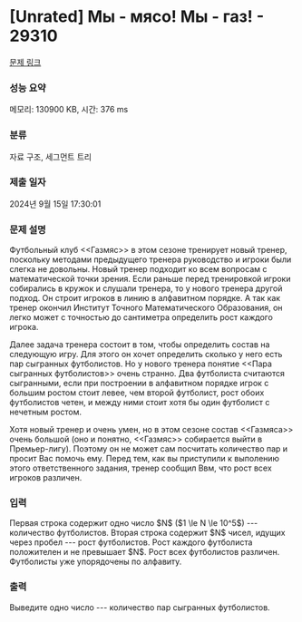 # [Unrated] Мы - мясо! Мы - газ! - 29310 

[문제 링크](https://www.acmicpc.net/problem/29310) 

### 성능 요약

메모리: 130900 KB, 시간: 376 ms

### 분류

자료 구조, 세그먼트 트리

### 제출 일자

2024년 9월 15일 17:30:01

### 문제 설명

<p>Футбольный клуб <<Газмяс>> в этом сезоне тренирует новый тренер, поскольку методами предыдущего тренера руководство и игроки были слегка не довольны. Новый тренер подходит ко всем вопросам с математической точки зрения. Если раньше перед тренировкой игроки собирались в кружок и слушали тренера, то у нового тренера другой подход. Он строит игроков в линию в алфавитном порядке. А так как тренер окончил Институт Точного Математического Образования, он легко может с точностью до сантиметра определить рост каждого игрока.</p>

<p>Далее задача тренера состоит в том, чтобы определить состав на следующую игру. Для этого он хочет определить сколько у него есть пар сыгранных футболистов. Но у нового тренера понятие <<Пара сыгранных футболистов>> очень странно. Два футболиста считаются сыгранными, если при построении в алфавитном порядке игрок с большим ростом стоит левее, чем второй футболист, рост обоих футболистов четен, и между ними стоит хотя бы один футболист с нечетным ростом.</p>

<p>Хотя новый тренер и очень умен, но в этом сезоне состав <<Газмяса>> очень большой (оно и понятно, <<Газмяс>> собирается выйти в Премьер-лигу). Поэтому он не может сам посчитать количество пар и просит Вас помочь ему. Перед тем, как вы приступили к выполению этого ответственного задания, тренер сообщил Ввм, что рост всех игроков различен.</p>

### 입력 

 <p>Первая строка содержит одно число $N$ ($1 \le N \le 10^5$)  --- количество футболистов. Вторая строка содержит $N$ чисел, идущих через пробел  --- рост футболистов. Рост каждого футболиста положителен и не превышает $N$. Рост всех футболистов различен. Футболисты уже упорядочены по алфавиту.  </p>

### 출력 

 <p>Выведите одно число  --- количество пар сыгранных футболистов.</p>

